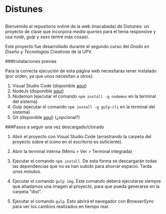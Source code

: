 # Distunes

##

Bienvenido al repositorio online de la web (inacabada) de Distunes: un proyecto de clase que incorpora *media queries* para el tema responsive y usa *node*, *gulp* y *sass* (entre más cosas).

Este proyecto fue desarrollado durante el segundo curso del *Grado en Diseño y Tecnologías Creativas* de la UPV.

###Instalaciones previas

Para la correcta ejecución de esta página web necesitarás tener instalado (por orden, ya que unos necesitan a otros):

1. Visual Studio Code (disponible [aquí](https://code.visualstudio.com/ "VSCode"))
2. NodeJs (disponible [aquí](https://nodejs.org/es/ "NodeJs"))
3. Nodemon (ejecutar el comando `npm install -g nodemon` en la terminal del sistema)
4. Gulp (ejecutar el comando `npm install -g gulp-cli` en la terminal del sistema)
5. Git (disponible [aquí](https://git-scm.com/downloads "Git")) (¿opcional?)

###Pasos a seguir una vez descargado/clonado

1. Abrir el proyecto con Visual Studio Code (arrastrando la carpeta del proyecto sobre el icono en el escritorio es suficiente).

2. Abrir la terminal interna (Menú > Ver > Terminal integrada)

3. Ejecutar el comando `npm install`. De esta forma se descargarán todas las dependencias que no se han subido para ahorrar espacio. Tarda unos minutos.

4. Ejecutar el comando `gulp img`. Este comando deberá ejecutarse siempre que añadamos una imagen al proyecto, para que pueda generarse en la carpeta "dist".

5. Ejecutar el comando `gulp`. Esto abrirá el navegador con *BrowserSync* para ver los cambios realizados en tiempo real.
